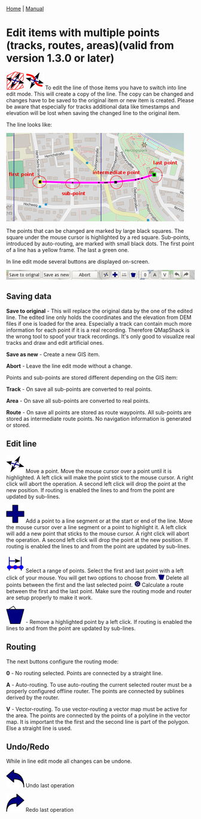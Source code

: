 [Home](Home) | [Manual](DocMain)

# Edit items with multiple points (tracks, routes, areas)(valid from version 1.3.0 or later)

![maproom2](images/DocGisItemsEditMultiple/AreaMove.png) ![maproom2](images/DocGisItemsEditMultiple/LineMove.png) To edit the line of those items you have to switch into line edit mode. This will create a copy of the line. The copy can be changed and changes have to be saved to the original item or new item is created. Please be aware that especially for tracks additional data like timestamps and elevation will be lost when saving the changed line to the original item.

The line looks like:

![maproom2](images/DocGisItemsEditMultiple/qms2.png)

The points that can be changed are marked by large black squares. The square under the mouse cursor is highlighted by a red square. Sub-points, introduced by auto-routing, are marked with small black dots. The first point of a line has a yellow frame. The last a green one.

In line edit mode several buttons are displayed on-screen. 

![maproom2](images/DocGisItemsEditMultiple/qms1.png)

## Saving data ##

**Save to original** - This will replace the original data by the one of the edited line. The edited line only holds the coordinates and the elevation from DEM files if one is loaded for the area. Especially a track can contain much more information for each point if it is a real recording. Therefore QMapShack is the wrong tool to spoof your track recordings. It's only good to visualize real tracks and draw and edit artificial ones.

**Save as new** - Create a new GIS item.

**Abort** - Leave the line edit mode without a change.


Points and sub-points are stored different depending on the GIS item:

**Track** - On save all sub-points are converted to real points. 

**Area** -  On save all sub-points are converted to real points. 

**Route** - On save all points are stored as route waypoints. All sub-points are stored as intermediate route points. No navigation information is generated or stored. 

## Edit line ##

![maproom2](images/DocGisItemsEditMultiple/PointMove.png) Move a point. Move the mouse cursor over a point until it is highlighted. A left click will make the point stick to the mouse cursor. A right click will abort the operation. A second left click will drop the point at the new position. If routing is enabled the lines to and from the point are updated by sub-lines.

![maproom2](images/DocGisItemsEditMultiple/Add.png) Add a point to a line segment or at the start or end of the line. Move the mouse cursor over a line segment or a point to highlight it. A left click will add a new point that sticks to the mouse cursor.  A right click will abort the operation. A second left click will drop the point at the new position. If routing is enabled the lines to and from the point are updated by sub-lines.

![maproom2](images/DocGisItemsEditMultiple/SelectRange.png) Select a range of points. Select the first and last point with a left click of your mouse. You will get two options to choose from. ![maproom2](images/DocGisItemsEditMultiple/DeleteOne_small.png) Delete all points between the first and the last selected point. ![maproom2](images/DocGisItemsEditMultiple/Apply_small.png) Calculate a route between the first and the last point. Make sure the routing mode and router are setup properly to make it work.

![maproom2](images/DocGisItemsEditMultiple/DeleteOne.png) - Remove a highlighted point by a left click. If routing is enabled the lines to and from the point are updated by sub-lines.

## Routing ##
The next buttons configure the routing mode:

**0** - No routing selected. Points are connected by a straight line.

**A** - Auto-routing. To use auto-routing the current selected router must be a properly configured offline router. The points are connected by sublines derived by the router.

**V** - Vector-routing. To use vector-routing a vector map must be active for the area. The points are connected by the points of a polyline in the vector map. It is important the the first and the second line is part of the polygon. Else a straight line is used. 

## Undo/Redo ##

While in line edit mode all changes can be undone.

![maproom2](images/DocGisItemsEditMultiple/Undo.png) Undo last operation

![maproom2](images/DocGisItemsEditMultiple/Redo.png) Redo last operation